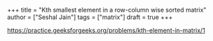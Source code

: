 +++
title = "Kth smallest element in a row-column wise sorted matrix"
author = ["Seshal Jain"]
tags = ["matrix"]
draft = true
+++

<https://practice.geeksforgeeks.org/problems/kth-element-in-matrix/1>
